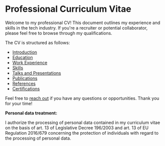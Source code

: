 # Professional Curriculum Vitae 

Welcome to my professional CV! This document outlines my experience and skills in the tech industry. If you're a recruiter or potential collaborator, please feel free to browse through my qualifications.

The CV is structured as follows:

- [Introduction](/sections/Introduction.md)
- [Education](/sections/Education.md)
- [Work Experience](/sections/Work-Experience.md)
- [Skills](/sections/Skills.md)
- [Talks and Presentations](/sections/Talks.md)
- [Publications](/sections/Publications.md) 
- [References](/sections/References.md)
- [Certifications](/sections/Certifications.md)
<!-- - [Projects](/sections/Projects.md) -->


Feel free to [reach out](mailto:info@ludovicobesana.com) if you have any questions or opportunities. Thank you for your time!

**Personal data treatment:**

I authorize the processing of personal data contained in my curriculum vitae on the basis of art. 13 of Legislative Decree 196/2003 and art. 13 of EU
Regulation 2016/679 concerning the protection of individuals with regard to the processing of personal data.

